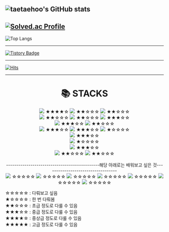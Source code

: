 ![taetaehoo's GitHub stats](https://github-readme-stats.vercel.app/api?username=taetaehoo&show_icons=true&theme=highcontrast)
----------------------------------------------------------------------------------------------------------------------------------------

[![Solved.ac Profile](http://mazassumnida.wtf/api/generate_badge?boj=ysmd923)](https://solved.ac/ysmd923)
----------------------------------------------------------------------------------------------------------------------------------------

![Top Langs](https://github-readme-stats.vercel.app/api/top-langs/?username=taetaehoo&layout=Demo&theme=highcontrast)

----------------------------------------------------------------------------------------------------------------------------------------
[![Tistory Badge](https://img.shields.io/badge/Tech%20Blog-555263?style=flat&logoColor=white)]()

----------------------------------------------------------------------------------------------------------------------------------------
[![Hits](https://hits.seeyoufarm.com/api/count/incr/badge.svg?url=https%3A%2F%2Fgithub.com%2Ftaetaehoo&count_bg=%2379C83D&title_bg=%23555555&icon=&icon_color=%23E7E7E7&title=hits&edge_flat=false)](https://hits.seeyoufarm.com)

----------------------------------------------------------------------------------------------------------------------------------------

<div align=center><h1>📚 STACKS</h1></div>

<div align=center>
  <img src="https://img.shields.io/badge/java-007396?style=for-the-badge&logo=java&logoColor=white">
  ★★★★☆
  <img src="https://img.shields.io/badge/c++-00599C?style=for-the-badge&logo=c%2B%2B&logoColor=white">
  ★★☆☆☆
  <img src="https://img.shields.io/badge/python-3776AB?style=for-the-badge&logo=python&logoColor=white">
  ★★☆☆☆
  <br>
  
  <img src="https://img.shields.io/badge/html5-E34F26?style=for-the-badge&logo=html5&logoColor=white">
  ★★☆☆☆
  <img src="https://img.shields.io/badge/css-1572B6?style=for-the-badge&logo=css3&logoColor=white">
  ★★☆☆☆
  <img src="https://img.shields.io/badge/javascript-F7DF1E?style=for-the-badge&logo=javascript&logoColor=black">
  ★★★☆☆
  <br>
  
  <img src="https://img.shields.io/badge/mysql-4479A1?style=for-the-badge&logo=mysql&logoColor=white">
  ★★★☆☆
  <img src="https://img.shields.io/badge/mongoDB-47A248?style=for-the-badge&logo=MongoDB&logoColor=white">
  ★★☆☆☆
  <br>
  
  <img src="https://img.shields.io/badge/react-61DAFB?style=for-the-badge&logo=react&logoColor=black">
  ★★★☆☆
  <img src="https://img.shields.io/badge/node.js-339933?style=for-the-badge&logo=Node.js&logoColor=white">
  ★★★☆☆
  <img src="https://img.shields.io/badge/typescript-blue?style=for-the-badge&logo=typescript&logoColor=white">
  ★☆☆☆☆
  <br>
  
  <img src="https://img.shields.io/badge/express-000000?style=for-the-badge&logo=express&logoColor=white">
  ★★★☆☆
  <br>
  
  <img src = "https://img.shields.io/badge/Apache%20Kafka-231F20?style=for-the-badge&logo=Apache%20Kafka&logoColor=white">
  ★☆☆☆☆
  <br>
  
  <img src ="https://img.shields.io/badge/-hibernate-%2359666C?style=for-the-badge&logo=hibernate&logoColor=white">
  ★★★☆☆
  <br>
  
  <img src="https://img.shields.io/badge/github-181717?style=for-the-badge&logo=github&logoColor=white">
  ★★☆☆☆
  <img src="https://img.shields.io/badge/git-F05032?style=for-the-badge&logo=git&logoColor=white">
  ★★☆☆☆
  <br>
  <br>
  ----------------------------------------------해당 아래로는 배워보고 싶은 것-----------------------------------
  <br>
  <img src = "https://img.shields.io/badge/nest-E0234E?style=for-the-badge&logo=nestjs&logoColor=black">
  ☆☆☆☆☆
  <img src = "https://img.shields.io/badge/next-000000?style=for-the-badge&logo=next.js&logoColor=white">
  ☆☆☆☆☆
  <img src = "https://img.shields.io/badge/vue-4FC08D?style=for-the-badge&logo=vue.js&logoColor=white">
  ☆☆☆☆☆
  <img src = "https://img.shields.io/badge/spring-6DB33F?style=for-the-badge&logo=spring&logoColor=white">
  ☆☆☆☆☆
  <img src = "https://img.shields.io/badge/spring%20boot-6DB33F?style=for-the-badge&logo=spring%20boot&logoColor=white">
  ☆☆☆☆☆
  <img src = "https://img.shields.io/badge/spring%20security-6DB33F?style=for-the-badge&logo=spring%20security&logoColor=white">
  ☆☆☆☆☆
  <img src = "https://img.shields.io/badge/sass-CC6699?style=for-the-badge&logo=sass&logoColor=black">
  ☆☆☆☆☆
  
</div>

☆☆☆☆☆ : 다뤄보고 싶음 <br>
★☆☆☆☆ : 한 번 다뤄봄 <br>
★★☆☆☆ : 초급 정도로 다룰 수 있음 <br>
★★★☆☆ : 중급 정도로 다룰 수 있음 <br>
★★★★☆ : 중상급 정도로 다룰 수 있음 <br>
★★★★★ : 고급 정도로 다룰 수 있음 <br>
